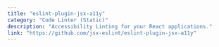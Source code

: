 ```yaml
---
title: "eslint-plugin-jsx-a11y"
category: "Code Linter (Static)"
description: "Accessibility Linting for your React applications."
link: "https://github.com/jsx-eslint/eslint-plugin-jsx-a11y"
---
```

